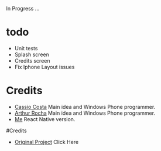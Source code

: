 In Progress ...

# todo
  * Unit tests
  * Splash screen
  * Credits screen
  * Fix Iphone Layout issues

# Credits
 * [Cassio Costa](https://github.com/cassiocosta) Main idea and Windows Phone programmer.
 * [Arthur Rocha](https://github.com/zionix357) Main idea and Windows Phone programmer.
 * [Me](https://github.com/cainarm) React Native version.
 
 #Credits
 * [Original Project](https://github.com/zionix357/AppEstrelas) Click Here


